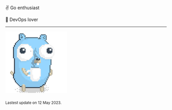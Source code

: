 :v: Go enthusiast

:muscle: DevOps lover

---

![Image alt text](/images/gopher_with_coffee.gif)


<sub>Lastest update on 12 May 2023.</sub>
